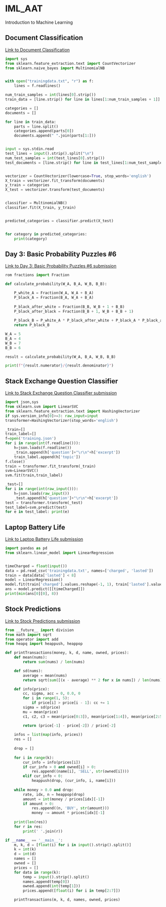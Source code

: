 # IML_AAT
Introduction to Machine Learning

## Document Classification
[Link to Document Classification](https://www.hackerrank.com/challenges/unbounded-knapsack/submissions/code/391221785)

```python
import sys
from sklearn.feature_extraction.text import CountVectorizer
from sklearn.naive_bayes import MultinomialNB


with open("trainingdata.txt", "r") as f:
    lines = f.readlines()

num_train_samples = int(lines[0].strip())
train_data = [line.strip() for line in lines[1:num_train_samples + 1]]

categories = []
documents = []

for line in train_data:
    parts = line.split()
    categories.append(parts[0])
    documents.append(" ".join(parts[1:]))


input = sys.stdin.read
test_lines = input().strip().split("\n")
num_test_samples = int(test_lines[0].strip())
test_documents = [line.strip() for line in test_lines[1:num_test_samples + 1]]


vectorizer = CountVectorizer(lowercase=True, stop_words='english')
X_train = vectorizer.fit_transform(documents)
y_train = categories
X_test = vectorizer.transform(test_documents)


classifier = MultinomialNB()
classifier.fit(X_train, y_train)


predicted_categories = classifier.predict(X_test)


for category in predicted_categories:
    print(category)

```

## Day 3: Basic Probability Puzzles #6
[Link to Day 3: Basic Probability Puzzles #6 submission](https://www.hackerrank.com/challenges/basic-probability-puzzles-6/submissions/code/392185696)

```python
rom fractions import Fraction

def calculate_probability(W_A, B_A, W_B, B_B):

    P_white_A = Fraction(W_A, W_A + B_A)
    P_black_A = Fraction(B_A, W_A + B_A)
    
    P_black_after_white = Fraction(B_B, W_B + 1 + B_B)
    P_black_after_black = Fraction(B_B + 1, W_B + B_B + 1)
    
    P_black_B = P_white_A * P_black_after_white + P_black_A * P_black_after_black
    return P_black_B

W_A = 5
B_A = 4
W_B = 7
B_B = 6

result = calculate_probability(W_A, B_A, W_B, B_B)

print(f"{result.numerator}/{result.denominator}")


```

## Stack Exchange Question Classifier
[Link to Stack Exchange Question Classifier submission](https://www.hackerrank.com/challenges/stack-exchange-question-classifier/submissions/code/392182517)

```python
import json,sys
from sklearn.svm import LinearSVC
from sklearn.feature_extraction.text import HashingVectorizer
if sys.version_info[0]>=3: raw_input=input
transformer=HashingVectorizer(stop_words='english')

_train=[]
train_label=[]
f=open('training.json')
for i in range(int(f.readline())):
    h=json.loads(f.readline())
    _train.append(h['question']+"\r\n"+h['excerpt'])
    train_label.append(h['topic'])
f.close()
train = transformer.fit_transform(_train)
svm=LinearSVC()
svm.fit(train,train_label)

_test=[]
for i in range(int(raw_input())):
    h=json.loads(raw_input())
    _test.append(h['question']+"\r\n"+h['excerpt'])
test = transformer.transform(_test)
test_label=svm.predict(test)
for e in test_label: print(e)

```


## Laptop Battery Life
[Link to Laptop Battery Life submission](https://www.hackerrank.com/challenges/battery/submissions/code/392182219)

```python
import pandas as pd
from sklearn.linear_model import LinearRegression


timeCharged = float(input())
data = pd.read_csv('trainingdata.txt', names=['charged', 'lasted'])
train = data[data['lasted'] < 8]
model = LinearRegression()
model.fit(train['charged'].values.reshape(-1, 1), train['lasted'].values.reshape(-1, 1))
ans = model.predict([[timeCharged]])
print(min(ans[0][0], 8))
```

## Stock Predictions
[Link to Stock Predictions submission](https://www.hackerrank.com/challenges/stockprediction/submissions/game/392181698)

```python
from __future__ import division
from math import sqrt
from operator import add
from heapq import heappush, heappop

def printTransactions(money, k, d, name, owned, prices):
    def mean(nums):
        return sum(nums) / len(nums)

    def sd(nums):
        average = mean(nums)
        return sqrt(sum([(x - average) ** 2 for x in nums]) / len(nums))

    def info(price):
        cc, sigma, acc = 0, 0.0, 0
        for i in range(1, 5): 
            if price[i] > price[i - 1]: cc += 1
        sigma = sd(price)
        mu = mean(price)
        c1, c2, c3 = mean(price[0:3]), mean(price[1:4]), mean(price[2:5])

        return (price[-1] - price[-2]) / price[-2]
    
    infos = list(map(info, prices))
    res = []
    
    drop = []
    
    for i in range(k):
        cur_info = info(prices[i])
        if cur_info > 0 and owned[i] > 0:
            res.append((name[i], 'SELL', str(owned[i])))
        elif cur_info < 0:
            heappush(drop, (cur_info, i, name[i]))
    
    while money > 0.0 and drop:
        rate, idx, n = heappop(drop)
        amount = int(money / prices[idx][-1])
        if amount > 0:
            res.append((n, 'BUY', str(amount)))
            money -= amount * prices[idx][-1]
    
    print(len(res))
    for r in res:
        print(' '.join(r))

if __name__ == '__main__':
    m, k, d = [float(i) for i in input().strip().split()]
    k = int(k)
    d = int(d)
    names = []
    owned = []
    prices = []
    for data in range(k):
        temp = input().strip().split()
        names.append(temp[0])
        owned.append(int(temp[1]))
        prices.append([float(i) for i in temp[2:7]])

    printTransactions(m, k, d, names, owned, prices)

```
